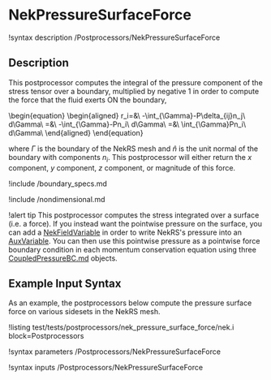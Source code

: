 # NekPressureSurfaceForce

!syntax description /Postprocessors/NekPressureSurfaceForce

## Description

This postprocessor computes the integral of the pressure component of the
stress tensor over a boundary, multiplied by negative 1 in order to compute
the force that the fluid exerts ON the boundary,

\begin{equation}
\begin{aligned}
r_i=&\ -\int_{\Gamma}-P\delta_{ij}n_j\ d\Gamma\\
=&\ -\int_{\Gamma}-Pn_i\ d\Gamma\\
=&\ \int_{\Gamma}Pn_i\ d\Gamma\\
\end{aligned}
\end{equation}

where $\Gamma$ is the boundary of the NekRS mesh and
$\hat{n}$ is the unit normal of the boundary with components $n_i$.
This postprocessor will either return the $x$ component, $y$ component,
$z$ component, or magnitude of this force.

!include /boundary_specs.md

!include /nondimensional.md

!alert tip
This postprocessor computes the stress integrated over a surface (i.e. a force).
If you instead want the pointwise pressure on the surface, you can add a
[NekFieldVariable](NekFieldVariable.md) in order to write NekRS's pressure
into an [AuxVariable](AuxVariables/index.md). You can then use this pointwise pressure
as a pointwise force boundary condition in each momentum conservation equation
using three [CoupledPressureBC.md](CoupledPressureBC.md) objects.

## Example Input Syntax

As an example, the postprocessors below compute the pressure surface force
on various sidesets in the NekRS mesh.

!listing test/tests/postprocessors/nek_pressure_surface_force/nek.i
  block=Postprocessors

!syntax parameters /Postprocessors/NekPressureSurfaceForce

!syntax inputs /Postprocessors/NekPressureSurfaceForce
